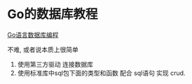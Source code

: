 # Go的数据库教程
[Go语言数据库编程](https://www.bilibili.com/video/BV1dZ4y1577v)

不难, 或者说本质上很简单

1. 使用第三方驱动 连接数据库
1. 使用标准库中sql包下面的类型和函数 配合 sql语句 实现 crud.


